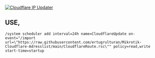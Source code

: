 [![Cloudflare IP Updater](https://github.com/ertugrulturan/Mikrotik-Cloudflare-Adresslist/actions/workflows/main.yml/badge.svg?branch=main)](https://github.com/ertugrulturan/Mikrotik-Cloudflare-Adresslist/actions/workflows/main.yml)
## USE,
```
/system scheduler add interval=24h name=CloudflareUpdate on-event="/import url=\"https://raw.githubusercontent.com/ertugrulturan/Mikrotik-Cloudflare-Adresslist/main/CloudflareRoute.rsc\"" policy=read,write start-time=startup
```
